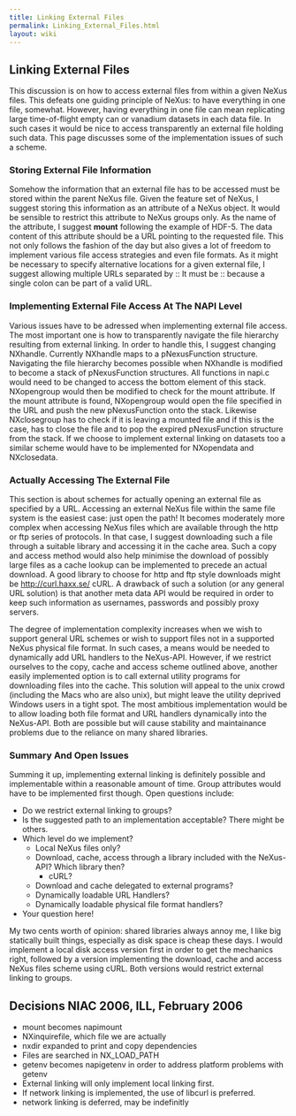 ```yaml
---
title: Linking External Files
permalink: Linking_External_Files.html
layout: wiki
---
```


Linking External Files
----------------------

This discussion is on how to access external files from within a given
NeXus files. This defeats one guiding principle of NeXus: to have
everything in one file, somewhat. However, having everything in one file
can mean replicating large time-of-flight empty can or vanadium datasets
in each data file. In such cases it would be nice to access
transparently an external file holding such data. This page discusses
some of the implementation issues of such a scheme.

### Storing External File Information

Somehow the information that an external file has to be accessed must be
stored within the parent NeXus file. Given the feature set of NeXus, I
suggest storing this information as an attribute of a NeXus object. It
would be sensible to restrict this attribute to NeXus groups only. As
the name of the attribute, I suggest **mount** following the example of
HDF-5. The data content of this attribute should be a URL pointing to
the requested file. This not only follows the fashion of the day but
also gives a lot of freedom to implement various file access strategies
and even file formats. As it might be necessary to specify alternative
locations for a given external file, I suggest allowing multiple URLs
separated by :: It must be :: because a single colon can be part of a
valid URL.

### Implementing External File Access At The NAPI Level

Various issues have to be adressed when implementing external file
access. The most important one is how to transparently navigate the file
hierarchy resulting from external linking. In order to handle this, I
suggest changing NXhandle. Currently NXhandle maps to a pNexusFunction
structure. Navigating the file hierarchy becomes possible when NXhandle
is modified to become a stack of pNexusFunction structures. All
functions in napi.c would need to be changed to access the bottom
element of this stack. NXopengroup would then be modified to check for
the mount attribute. If the mount attribute is found, NXopengroup would
open the file specified in the URL and push the new pNexusFunction onto
the stack. Likewise NXclosegroup has to check if it is leaving a mounted
file and if this is the case, has to close the file and to pop the
expired pNexusFunction structure from the stack. If we choose to
implement external linking on datasets too a similar scheme would have
to be implemented for NXopendata and NXclosedata.

### Actually Accessing The External File

This section is about schemes for actually opening an external file as
specified by a URL. Accessing an external NeXus file within the same
file system is the easiest case: just open the path! It becomes
moderately more complex when accessing NeXus files which are available
through the http or ftp series of protocols. In that case, I suggest
downloading such a file through a suitable library and accessing it in
the cache area. Such a copy and access method would also help minimise
the download of possibly large files as a cache lookup can be
implemented to precede an actual download. A good library to choose for
http and ftp style downloads might be <http://curl.haxx.se/> cURL. A
drawback of such a solution (or any general URL solution) is that
another meta data API would be required in order to keep such
information as usernames, passwords and possibly proxy servers.

The degree of implementation complexity increases when we wish to
support general URL schemes or wish to support files not in a supported
NeXus physical file format. In such cases, a means would be needed to
dynamically add URL handlers to the NeXus-API. However, if we restrict
ourselves to the copy, cache and access scheme outlined above, another
easily implemented option is to call external utility programs for
downloading files into the cache. This solution will appeal to the unix
crowd (including the Macs who are also unix), but might leave the
utility deprived Windows users in a tight spot. The most ambitious
implementation would be to allow loading both file format and URL
handlers dynamically into the NeXus-API. Both are possible but will
cause stability and maintainance problems due to the reliance on many
shared libraries.

### Summary And Open Issues

Summing it up, implementing external linking is definitely possible and
implementable within a reasonable amount of time. Group attributes would
have to be implemented first though. Open questions include:

-   Do we restrict external linking to groups?
-   Is the suggested path to an implementation acceptable? There might
    be others.
-   Which level do we implement?
    -   Local NeXus files only?
    -   Download, cache, access through a library included with the
        NeXus-API? Which library then?
        -   cURL?
    -   Download and cache delegated to external programs?
    -   Dynamically loadable URL Handlers?
    -   Dynamically loadable physical file format handlers?
-   Your question here!

My two cents worth of opinion: shared libraries always annoy me, I like
big statically built things, especially as disk space is cheap these
days. I would implement a local disk access version first in order to
get the mechanics right, followed by a version implementing the
download, cache and access NeXus files scheme using cURL. Both versions
would restrict external linking to groups.

Decisions NIAC 2006, ILL, February 2006
---------------------------------------

-   mount becomes napimount
-   NXinquirefile, which file we are actually
-   nxdir expanded to print and copy dependencies
-   Files are searched in NX\_LOAD\_PATH
-   getenv becomes napigetenv in order to address platform problems with
    getenv
-   External linking will only implement local linking first.
-   If network linking is implemented, the use of libcurl is preferred.
-   network linking is deferred, may be indefinitly

